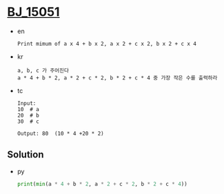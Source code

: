 # [BJ_15051](https://acmicpc.net/problem/15051)

* en

  ```en
  Print mimum of a x 4 + b x 2, a x 2 + c x 2, b x 2 + c x 4
  ```

* kr

  ```kr
  a, b, c 가 주어진다
  a * 4 + b * 2, a * 2 + c * 2, b * 2 + c * 4 중 가장 작은 수를 출력하라
  ```

* tc

  ```tc
  Input:
  10  # a
  20  # b
  30  # c

  Output: 80  (10 * 4 +20 * 2)
  ```

## Solution

* py

  ```py
  print(min(a * 4 + b * 2, a * 2 + c * 2, b * 2 + c * 4))
  ```

